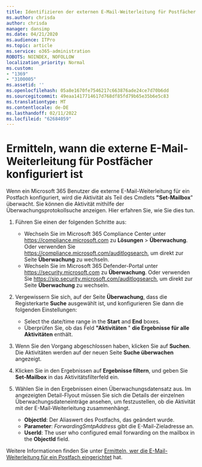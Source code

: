 ```yaml
---
title: Identifizieren der externen E-Mail-Weiterleitung für Postfächer in Überwachungsprotokollen
ms.author: chrisda
author: chrisda
manager: dansimp
ms.date: 04/21/2020
ms.audience: ITPro
ms.topic: article
ms.service: o365-administration
ROBOTS: NOINDEX, NOFOLLOW
localization_priority: Normal
ms.custom:
- "1369"
- "3100005"
ms.assetid: ''
ms.openlocfilehash: 05a8e1670fe7546217c663876ade24ce7d70b6dd
ms.sourcegitcommit: 49eaa1417714617d768df85fd79b65e35b6e5c83
ms.translationtype: MT
ms.contentlocale: de-DE
ms.lasthandoff: 02/11/2022
ms.locfileid: "62684059"
---
```

# <a name="identify-when-external-email-forwarding-is-configured-on-mailboxes"></a>Ermitteln, wann die externe E-Mail-Weiterleitung für Postfächer konfiguriert ist

Wenn ein Microsoft 365 Benutzer die externe E-Mail-Weiterleitung für ein Postfach konfiguriert, wird die Aktivität als Teil des Cmdlets **"Set-Mailbox**" überwacht. Sie können die Aktivität mithilfe der Überwachungsprotokollsuche anzeigen. Hier erfahren Sie, wie Sie dies tun.

1. Führen Sie einen der folgenden Schritte aus:
   - Wechseln Sie im Microsoft 365 Compliance Center unter <https://compliance.microsoft.com> zu **Lösungen** \> **Überwachung**. Oder verwenden Sie <https://compliance.microsoft.com/auditlogsearch>, um direkt zur Seite **Überwachung** zu wechseln.
   - Wechseln Sie im Microsoft 365 Defender-Portal unter <https://security.microsoft.com> zu **Überwachung**. Oder verwenden Sie <https://sip.security.microsoft.com/auditlogsearch>, um direkt zur Seite **Überwachung** zu wechseln.

2. Vergewissern Sie sich, auf der Seite **Überwachung**, dass die Registerkarte **Suche** ausgewählt ist, und konfigurieren Sie dann die folgenden Einstellungen:
   - Select the date/time range in the **Start** and **End** boxes.
   - Überprüfen Sie, ob das Feld **"Aktivitäten** " **die Ergebnisse für alle Aktivitäten** enthält.

3. Wenn Sie den Vorgang abgeschlossen haben, klicken Sie auf **Suchen**. Die Aktivitäten werden auf der neuen Seite **Suche überwachen** angezeigt.

4. Klicken Sie in den Ergebnissen auf **Ergebnisse filtern**, und geben Sie **Set-Mailbox** in das Aktivitätsfilterfeld ein.

5. Wählen Sie in den Ergebnissen einen Überwachungsdatensatz aus. Im angezeigten Detail-Flyout müssen Sie sich die Details der einzelnen Überwachungsdateneinträge ansehen, um festzustellen, ob die Aktivität mit der E-Mail-Weiterleitung zusammenhängt.
   - **ObjectId**: Der Aliaswert des Postfachs, das geändert wurde.
   - **Parameter**: _ForwardingSmtpAddress_ gibt die E-Mail-Zieladresse an.
   - **UserId**: The user who configured email forwarding on the mailbox in the **ObjectId** field.

Weitere Informationen finden Sie unter [Ermitteln, wer die E-Mail-Weiterleitung für ein Postfach eingerichtet](https://docs.microsoft.com/microsoft-365/compliance/auditing-troubleshooting-scenarios#determine-who-set-up-email-forwarding-for-a-mailbox) hat.
